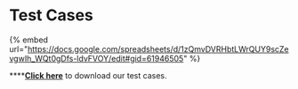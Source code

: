 # Test Cases

{% embed url="https://docs.google.com/spreadsheets/d/1zQmvDVRHbtLWrQUY9scZevgwIh_WQt0gDfs-ldvFVOY/edit#gid=61946505" %}

****[**Click here**](https://docs.google.com/spreadsheets/d/1zQmvDVRHbtLWrQUY9scZevgwIh\_WQt0gDfs-ldvFVOY/edit#gid=61946505) to download our test cases.
